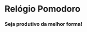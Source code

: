 <main>
      <h1>Relógio Pomodoro</h1>
      <h3>Seja produtivo da melhor forma!</h3>
      
     
      
      
      
